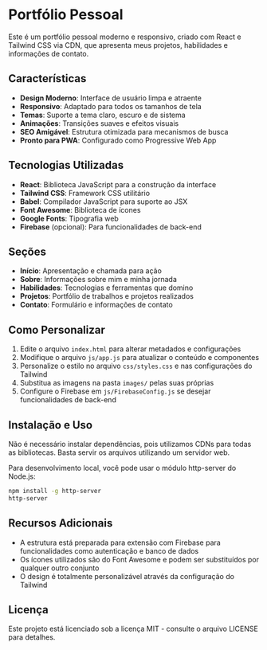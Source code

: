 # Portfólio Pessoal

Este é um portfólio pessoal moderno e responsivo, criado com React e Tailwind CSS via CDN, que apresenta meus projetos, habilidades e informações de contato.

## Características

- **Design Moderno**: Interface de usuário limpa e atraente
- **Responsivo**: Adaptado para todos os tamanhos de tela
- **Temas**: Suporte a tema claro, escuro e de sistema
- **Animações**: Transições suaves e efeitos visuais
- **SEO Amigável**: Estrutura otimizada para mecanismos de busca
- **Pronto para PWA**: Configurado como Progressive Web App

## Tecnologias Utilizadas

- **React**: Biblioteca JavaScript para a construção da interface
- **Tailwind CSS**: Framework CSS utilitário
- **Babel**: Compilador JavaScript para suporte ao JSX
- **Font Awesome**: Biblioteca de ícones
- **Google Fonts**: Tipografia web
- **Firebase** (opcional): Para funcionalidades de back-end

## Seções

- **Início**: Apresentação e chamada para ação
- **Sobre**: Informações sobre mim e minha jornada
- **Habilidades**: Tecnologias e ferramentas que domino
- **Projetos**: Portfólio de trabalhos e projetos realizados
- **Contato**: Formulário e informações de contato

## Como Personalizar

1. Edite o arquivo `index.html` para alterar metadados e configurações
2. Modifique o arquivo `js/app.js` para atualizar o conteúdo e componentes
3. Personalize o estilo no arquivo `css/styles.css` e nas configurações do Tailwind
4. Substitua as imagens na pasta `images/` pelas suas próprias
5. Configure o Firebase em `js/FirebaseConfig.js` se desejar funcionalidades de back-end

## Instalação e Uso

Não é necessário instalar dependências, pois utilizamos CDNs para todas as bibliotecas. Basta servir os arquivos utilizando um servidor web.

Para desenvolvimento local, você pode usar o módulo http-server do Node.js:

```bash
npm install -g http-server
http-server
```

## Recursos Adicionais

- A estrutura está preparada para extensão com Firebase para funcionalidades como autenticação e banco de dados
- Os ícones utilizados são do Font Awesome e podem ser substituídos por qualquer outro conjunto
- O design é totalmente personalizável através da configuração do Tailwind

## Licença

Este projeto está licenciado sob a licença MIT - consulte o arquivo LICENSE para detalhes.
